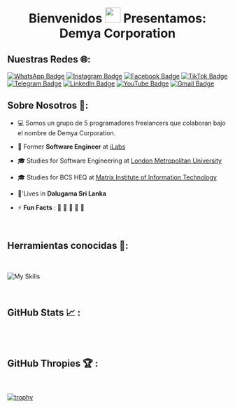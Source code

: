 <h1 align="center">Bienvenidos <img src="https://media.giphy.com/media/hvRJCLFzcasrR4ia7z/giphy.gif" width="35"> Presentamos: Demya Corporation</h1>

## Nuestras Redes :globe_with_meridians::

[![WhatsApp Badge](https://img.shields.io/badge/WhatsApp-25D366?style=for-the-badge&logo=whatsapp&logoColor=white)](https://wa.me/3046596065)
[![Instagram Badge](https://img.shields.io/badge/Instagram-E4405F?style=for-the-badge&logo=instagram&logoColor=white)](https://www.instagram.com/demya.corp/)
[![Facebook Badge](https://img.shields.io/badge/Facebook-1877F2?style=for-the-badge&logo=facebook&logoColor=white)](https://www.facebook.com/DEMYA.CORPORATION)
[![TikTok Badge](https://img.shields.io/badge/TikTok-000000?style=for-the-badge&logo=tiktok&logoColor=white)](https://www.tiktok.com/@demya.corp)
[![Telegram Badge](https://img.shields.io/badge/Telegram-2CA5E0?style=for-the-badge&logo=telegram&logoColor=white)](https://t.me/DemyaCorp)
[![LinkedIn Badge](https://img.shields.io/badge/LinkedIn-0077B5?style=for-the-badge&logo=linkedin&logoColor=white)](https://www.linkedin.com/in/tucuenta)
[![YouTube Badge](https://img.shields.io/badge/YouTube-FF0000?style=for-the-badge&logo=youtube&logoColor=white)](https://www.youtube.com/@demyacor/featured)
[![Gmail Badge](https://img.shields.io/badge/Gmail-D14836?style=for-the-badge&logo=gmail&logoColor=white)](mailto:demya.corp@gmail.com)




## Sobre Nosotros :busts_in_silhouette::

- :computer: Somos un grupo de 5 programadores freelancers que colaboran bajo el nombre de Demya Corporation.

  
- 🏢 Former **Software Engineer** at [iLabs](https://www.ilabs.lk/)
- 🎓 Studies for Software Engineering at [London Metropolitan University](https://www.londonmet.ac.uk/)
- 🎓 Studies for BCS HEQ at [Matrix Institute of Information Technology](http://www.matrix-edu.com/)
- 🏡'Lives in **Dalugama Sri Lanka**
- ⚡ **Fun Facts** : 🍕 🏉 🏏 🎥 🚞

<br>

## Herramientas conocidas :wrench::

<br>

![My Skills](https://skillicons.dev/icons?i=github,git,mysql,sqlite,postgres,mongodb,react,laravel,nodejs,npm,express,aws,bootstrap,php,python,java,postman,html,css,js,vscode,eclipse,wordpress)

<br>

## GitHub Stats 📈 :

<br>


<br>

## GitHub Thropies 🏆 :

<br>

[![trophy](https://github-profile-trophy.vercel.app/?username=AnushkaWijegoonawardana97)](https://github.com/AnushkaWijegoonawardana97/github-profile-trophy)

<br>
